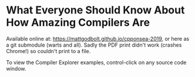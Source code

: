 # What Everyone Should Know About How Amazing Compilers Are

Available online at: https://mattgodbolt.github.io/cpponsea-2019, or here as a git submodule (warts and all). Sadly the PDF print didn't work (crashes Chrome!) so couldn't print to a file.

To view the Compiler Explorer examples, control-click on any source code window.
